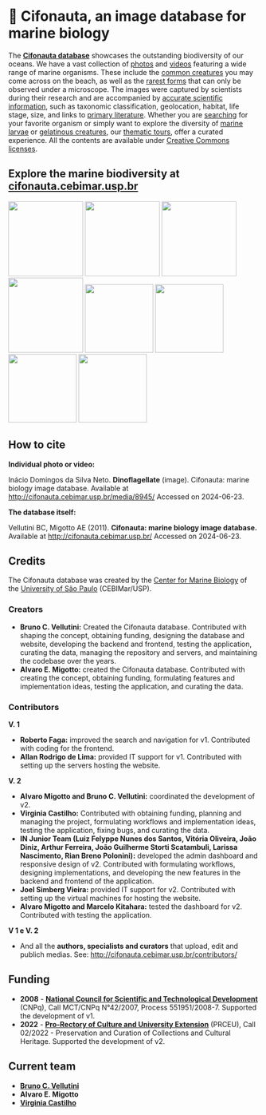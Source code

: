 # :ocean: Cifonauta, an image database for marine biology

The **[Cifonauta database](http://cifonauta.cebimar.usp.br/)** showcases the outstanding biodiversity of our oceans.
We have a vast collection of [photos](http://cifonauta.cebimar.usp.br/search/?datatype=photo) and [videos](http://cifonauta.cebimar.usp.br/search/?datatype=video) featuring a wide range of marine organisms. These include the [common creatures](http://cifonauta.cebimar.usp.br/media/9442/) you may come across on the beach, as well as the [rarest forms](http://cifonauta.cebimar.usp.br/media/9147/) that can only be observed under a microscope.
The images were captured by scientists during their research and are accompanied by [accurate scientific information](http://cifonauta.cebimar.usp.br/tags/), such as taxonomic classification, geolocation, habitat, life stage, size, and links to [primary literature](http://cifonauta.cebimar.usp.br/literature/).
Whether you are [searching](http://cifonauta.cebimar.usp.br/search/) for your favorite organism or simply want to explore the diversity of [marine larvae](http://cifonauta.cebimar.usp.br/tour/larvas-marinhas/) or [gelatinous creatures](http://cifonauta.cebimar.usp.br/tour/aguas-vivas-e-outras-criaturas-gelatinosas/), our [thematic tours](http://cifonauta.cebimar.usp.br/tours/), offer a curated experience.
All the contents are available under [Creative Commons licenses](http://creativecommons.org/licenses/).

## Explore the marine biodiversity at [cifonauta.cebimar.usp.br](http://cifonauta.cebimar.usp.br/)

<a href="http://cifonauta.cebimar.usp.br/media/6692/"><img src="http://cifonauta.cebimar.usp.br/site_media/aem_RBkyCp_cover.jpg" height="150px"></a>
<a href="http://cifonauta.cebimar.usp.br/media/3033/"><img src="http://cifonauta.cebimar.usp.br/site_media/aem_fXBYda_cover.jpg" height="150px"></a>
<a href="http://cifonauta.cebimar.usp.br/media/4924/"><img src="http://cifonauta.cebimar.usp.br/site_media/aem_TkKZgx_cover.jpg" height="150px"></a>
<a href="http://cifonauta.cebimar.usp.br/media/1882/"><img src="http://cifonauta.cebimar.usp.br/site_media/aem_r33pVK_cover.jpg" height="150px"></a>
<a href="http://cifonauta.cebimar.usp.br/media/9362/"><img src="http://cifonauta.cebimar.usp.br/site_media/aem_SO5w7N_cover.jpg" height="137px"></a>
<a href="http://cifonauta.cebimar.usp.br/media/9972/"><img src="http://cifonauta.cebimar.usp.br/site_media/aem_yUcBzx_cover.jpg" height="137px"></a>
<a href="http://cifonauta.cebimar.usp.br/media/2425/"><img src="http://cifonauta.cebimar.usp.br/site_media/aem_dIPsvR_cover.jpg" height="137px"></a>
<a href="http://cifonauta.cebimar.usp.br/media/5683/"><img src="http://cifonauta.cebimar.usp.br/site_media/aem_jYEPs1_cover.jpg" height="137px"></a>

## How to cite

**Individual photo or video:**

Inácio Domingos da Silva Neto. **Dinoflagellate** (image). Cifonauta: marine biology image database. Available at http://cifonauta.cebimar.usp.br/media/8945/ Accessed on 2024-06-23.

**The database itself:**

Vellutini BC, Migotto AE (2011). **Cifonauta: marine biology image database.** Available at http://cifonauta.cebimar.usp.br/ Accessed on 2024-06-23.
  
## Credits

The Cifonauta database was created by the [Center for Marine Biology](http://cebimar.usp.br/) of the [University of São Paulo](http://www.usp.br/) (CEBIMar/USP).

### Creators

- **Bruno C. Vellutini:** Created the Cifonauta database. Contributed with shaping the concept, obtaining funding, designing the database and website, developing the backend and frontend, testing the application, curating the data, managing the repository and servers, and maintaining the codebase over the years.
- **Alvaro E. Migotto:** created the Cifonauta database. Contributed with creating the concept, obtaining funding, formulating features and implementation ideas, testing the application, and curating the data.

### Contributors
**V. 1**
- **Roberto Faga:** improved the search and navigation for v1. Contributed with coding for the frontend.
- **Allan Rodrigo de Lima:** provided IT support for v1. Contributed with setting up the servers hosting the website.

**V. 2**
- **Alvaro Migotto and Bruno C. Vellutini:** coordinated the development of v2.
- **Virginia Castilho:** Contributed with obtaining funding, planning and managing the project, formulating workflows and implementation ideas, testing the application, fixing bugs, and curating the data.
- **IN Junior Team (Luiz Felyppe Nunes dos Santos, Vitória Oliveira, João Diniz, Arthur Ferreira, João Guilherme Storti Scatambuli, Larissa Nascimento, Rian Breno Polonini):** developed the admin dashboard and responsive design of v2. Contributed with formulating workflows, designing implementations, and developing the new features in the backend and frontend of the application.
- **Joel Simberg Vieira:** provided IT support for v2. Contributed with setting up the virtual machines for hosting the website.
- **Alvaro Migotto and Marcelo Kitahara:** tested the dashboard for v2. Contributed with testing the application.

**V 1 e V. 2**
- And all the **authors, specialists and curators** that upload, edit and publich medias. See: <a href=http://cifonauta.cebimar.usp.br/contributors/>http://cifonauta.cebimar.usp.br/contributors/</a>

## Funding

- **2008** - [**National Council for Scientific and Technological Development**](https://www.gov.br/cnpq/) (CNPq), Call MCT/CNPq N°42/2007, Process 551951/2008-7. Supported the development of v1.
- **2022** - [**Pro-Rectory of Culture and University Extension**](https://prceu.usp.br/) (PRCEU), Call 02/2022 - Preservation and Curation of Collections and Cultural Heritage. Supported the development of v2.

## Current team

- [**Bruno C. Vellutini**](https://github.com/bruvellu)
- **Alvaro E. Migotto**
- [**Virginia Castilho**](https://github.com/castilhovirginia)
